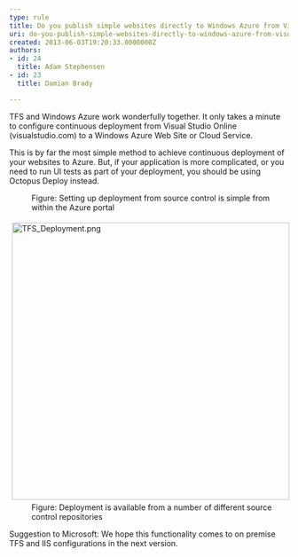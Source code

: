 ```yaml
---
type: rule
title: Do you publish simple websites directly to Windows Azure from Visual Studio Online?
uri: do-you-publish-simple-websites-directly-to-windows-azure-from-visual-studio-online
created: 2013-06-03T19:20:33.0000000Z
authors:
- id: 24
  title: Adam Stephensen
- id: 23
  title: Damian Brady

---
```


 
TFS and Windows Azure work wonderfully together. It only takes a minute to configure continuous deployment from Visual Studio Online (visualstudio.com) to a Windows Azure Web Site or Cloud Service.

This is by far the most simple method to achieve continuous deployment of your websites to Azure.
But, if your application is more complicated, or you need to run UI tests as part of your deployment, you should be using Octopus Deploy instead.​ <dl class="image"><dt><img src="/TFS/Rules-to-Better-Continuous-Deployment/PublishingImages/integrate-source-control.jpg" alt=""></dt><dd>Figure&#58; Setting up deployment from source control is simple from within the Azure portal</dd></dl><dl class="image"><dt><img src="/TFS/Rules-to-Better-Continuous-Deployment/PublishingImages/Pages/Publish-Directly-to-Windows-Azure-from-TFS/TFS_Deployment.png" alt="TFS_Deployment.png" style="margin&#58;5px;width&#58;500px;"></dt><dd>Figure&#58; Deployment is available from a number of different source control repositories</dd></dl>
Suggestion to Microsoft: We hope this functionality comes to on premise TFS and IIS configurations in the next version.​​​

